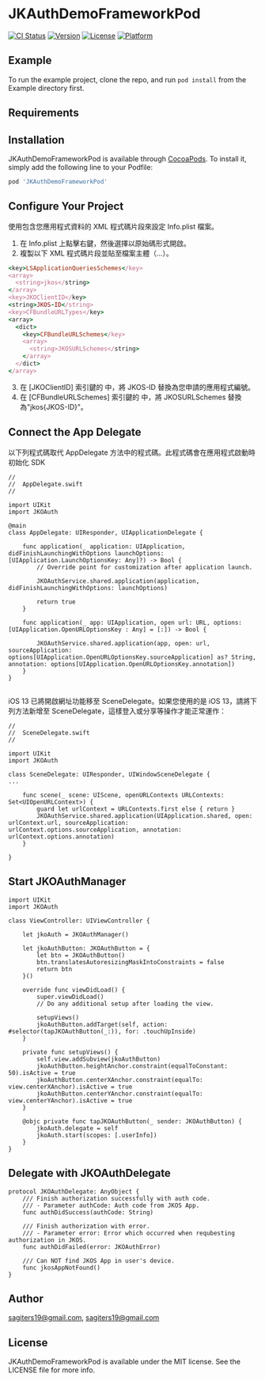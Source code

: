 # JKAuthDemoFrameworkPod

[![CI Status](https://img.shields.io/travis/sagiters19@gmail.com/JKAuthDemoFrameworkPod.svg?style=flat)](https://travis-ci.org/sagiters19@gmail.com/JKAuthDemoFrameworkPod)
[![Version](https://img.shields.io/cocoapods/v/JKAuthDemoFrameworkPod.svg?style=flat)](https://cocoapods.org/pods/JKAuthDemoFrameworkPod)
[![License](https://img.shields.io/cocoapods/l/JKAuthDemoFrameworkPod.svg?style=flat)](https://cocoapods.org/pods/JKAuthDemoFrameworkPod)
[![Platform](https://img.shields.io/cocoapods/p/JKAuthDemoFrameworkPod.svg?style=flat)](https://cocoapods.org/pods/JKAuthDemoFrameworkPod)

## Example

To run the example project, clone the repo, and run `pod install` from the Example directory first.

## Requirements

## Installation

JKAuthDemoFrameworkPod is available through [CocoaPods](https://cocoapods.org). To install
it, simply add the following line to your Podfile:

```ruby
pod 'JKAuthDemoFrameworkPod'
```

## Configure Your Project

使用包含您應用程式資料的 XML 程式碼片段來設定 Info.plist 檔案。

1. 在 Info.plist 上點擊右鍵，然後選擇以原始碼形式開啟。
2. 複製以下 XML 程式碼片段並貼至檔案主體（<dict>...</dict>）。

```ruby
<key>LSApplicationQueriesSchemes</key>
<array>
  <string>jkos</string>
</array>
<key>JKOClientID</key>
<string>JKOS-ID</string>
<key>CFBundleURLTypes</key>
<array>
  <dict>
    <key>CFBundleURLSchemes</key>
    <array>
      <string>JKOSURLSchemes</string>
    </array>
  </dict>
</array>
```
3. 在 [JKOClientID] 索引鍵的 <string> 中，將 JKOS-ID 替換為您申請的應用程式編號。
4. 在 [CFBundleURLSchemes] 索引鍵的 <array><string> 中，將 JKOSURLSchemes 替換為"jkos{JKOS-ID}"。

## Connect the App Delegate

以下列程式碼取代 AppDelegate 方法中的程式碼。此程式碼會在應用程式啟動時初始化 SDK

```ruby=
//
//  AppDelegate.swift
//

import UIKit
import JKOAuth

@main
class AppDelegate: UIResponder, UIApplicationDelegate {

    func application(_ application: UIApplication, didFinishLaunchingWithOptions launchOptions: [UIApplication.LaunchOptionsKey: Any]?) -> Bool {
        // Override point for customization after application launch.

        JKOAuthService.shared.application(application, didFinishLaunchingWithOptions: launchOptions)

        return true
    }
    
    func application(_ app: UIApplication, open url: URL, options: [UIApplication.OpenURLOptionsKey : Any] = [:]) -> Bool {

        JKOAuthService.shared.application(app, open: url, sourceApplication: options[UIApplication.OpenURLOptionsKey.sourceApplication] as? String, annotation: options[UIApplication.OpenURLOptionsKey.annotation])
    }
}
```

## 

iOS 13 已將開啟網址功能移至 SceneDelegate。如果您使用的是 iOS 13，請將下列方法新增至 SceneDelegate，這樣登入或分享等操作才能正常運作：

```ruby=
//
//  SceneDelegate.swift
//

import UIKit
import JKOAuth

class SceneDelegate: UIResponder, UIWindowSceneDelegate {
...

    func scene(_ scene: UIScene, openURLContexts URLContexts: Set<UIOpenURLContext>) {
        guard let urlContext = URLContexts.first else { return }
        JKOAuthService.shared.application(UIApplication.shared, open: urlContext.url, sourceApplication: urlContext.options.sourceApplication, annotation: urlContext.options.annotation)
    }

}
```

## Start JKOAuthManager
```ruby=
import UIKit
import JKOAuth

class ViewController: UIViewController {

    let jkoAuth = JKOAuthManager()

    let jkoAuthButton: JKOAuthButton = {
        let btn = JKOAuthButton()
        btn.translatesAutoresizingMaskIntoConstraints = false
        return btn
    }()

    override func viewDidLoad() {
        super.viewDidLoad()
        // Do any additional setup after loading the view.

        setupViews()
        jkoAuthButton.addTarget(self, action: #selector(tapJKOAuthButton(_:)), for: .touchUpInside)
    }

    private func setupViews() {
        self.view.addSubview(jkoAuthButton)
        jkoAuthButton.heightAnchor.constraint(equalToConstant: 50).isActive = true
        jkoAuthButton.centerXAnchor.constraint(equalTo: view.centerXAnchor).isActive = true
        jkoAuthButton.centerYAnchor.constraint(equalTo: view.centerYAnchor).isActive = true
    }

    @objc private func tapJKOAuthButton(_ sender: JKOAuthButton) {
        jkoAuth.delegate = self
        jkoAuth.start(scopes: [.userInfo])
    }
}
```

## Delegate with JKOAuthDelegate
```ruby=
protocol JKOAuthDelegate: AnyObject {
    /// Finish authorization successfully with auth code.
    /// - Parameter authCode: Auth code from JKOS App.
    func authDidSuccess(authCode: String)
    
    /// Finish authorization with error.
    /// - Parameter error: Error which occurred when requbesting authorization in JKOS.
    func authDidFailed(error: JKOAuthError)
    
    /// Can NOT find JKOS App in user's device.
    func jkosAppNotFound()
}
```

## Author

sagiters19@gmail.com, sagiters19@gmail.com

## License

JKAuthDemoFrameworkPod is available under the MIT license. See the LICENSE file for more info.
